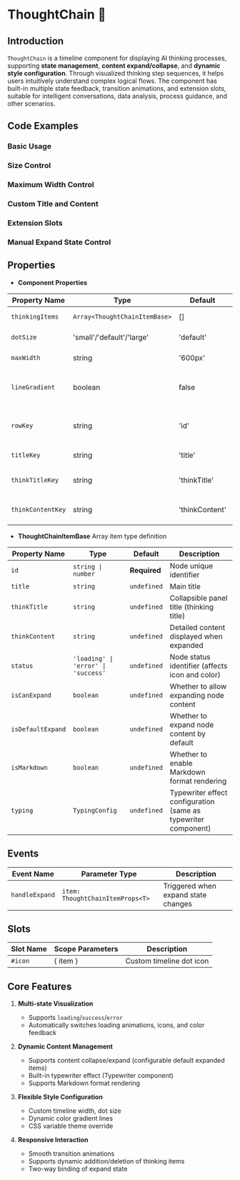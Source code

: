 # ThoughtChain 🔗

## Introduction

`ThoughtChain` is a timeline component for displaying AI thinking processes, supporting **state management**, **content expand/collapse**, and **dynamic style configuration**. Through visualized thinking step sequences, it helps users intuitively understand complex logical flows. The component has built-in multiple state feedback, transition animations, and extension slots, suitable for intelligent conversations, data analysis, process guidance, and other scenarios.

## Code Examples

### Basic Usage

<demo src="../../components/thoughtChain/demos/base.vue"></demo>

### Size Control

<demo src="../../components/thoughtChain/demos/dot-size.vue"></demo>

### Maximum Width Control

<demo src="../../components/thoughtChain/demos/max-width.vue"></demo>

### Custom Title and Content

<demo src="../../components/thoughtChain/demos/key-label.vue"></demo>

### Extension Slots

<demo src="../../components/thoughtChain/demos/solt.vue"></demo>

### Manual Expand State Control

<demo src="../../components/thoughtChain/demos/handle-expand.vue"></demo>

<!-- <demo src="../../components/thoughtChain/demos/status-key-test.vue"></demo> -->

## Properties

- **Component Properties**

| Property Name     | Type                          | Default        | Description                           |
| ----------------- | ----------------------------- | -------------- | ------------------------------------- |
| `thinkingItems`   | `Array<ThoughtChainItemBase>` | []             | Thinking items array                  |
| `dotSize`         | 'small'/'default'/'large'     | 'default'      | Timeline dot size                     |
| `maxWidth`        | string                        | '600px'        | Maximum width                         |
| `lineGradient`    | boolean                       | false          | Whether to enable line color gradient |
| `rowKey`          | string                        | 'id'           | Data item unique identifier field     |
| `titleKey`        | string                        | 'title'        | Title field name                      |
| `thinkTitleKey`   | string                        | 'thinkTitle'   | Thinking title field name             |
| `thinkContentKey` | string                        | 'thinkContent' | Thinking content field name           |

- **ThoughtChainItemBase** Array item type definition

| Property Name     | Type                                | Default      | Description                                                    |
| ----------------- | ----------------------------------- | ------------ | -------------------------------------------------------------- |
| `id`              | `string \| number`                  | **Required** | Node unique identifier                                         |
| `title`           | `string`                            | `undefined`  | Main title                                                     |
| `thinkTitle`      | `string`                            | `undefined`  | Collapsible panel title (thinking title)                       |
| `thinkContent`    | `string`                            | `undefined`  | Detailed content displayed when expanded                       |
| `status`          | `'loading' \| 'error' \| 'success'` | `undefined`  | Node status identifier (affects icon and color)                |
| `isCanExpand`     | `boolean`                           | `undefined`  | Whether to allow expanding node content                        |
| `isDefaultExpand` | `boolean`                           | `undefined`  | Whether to expand node content by default                      |
| `isMarkdown`      | `boolean`                           | `undefined`  | Whether to enable Markdown format rendering                    |
| `typing`          | `TypingConfig`                      | `undefined`  | Typewriter effect configuration (same as typewriter component) |

## Events

| Event Name     | Parameter Type                   | Description                         |
| -------------- | -------------------------------- | ----------------------------------- |
| `handleExpand` | `item: ThoughtChainItemProps<T>` | Triggered when expand state changes |

## Slots

| Slot Name | Scope Parameters | Description              |
| --------- | ---------------- | ------------------------ |
| `#icon`   | \{ item \}       | Custom timeline dot icon |

## Core Features

1. **Multi-state Visualization**
   - Supports `loading`/`success`/`error`
   - Automatically switches loading animations, icons, and color feedback

2. **Dynamic Content Management**
   - Supports content collapse/expand (configurable default expanded items)
   - Built-in typewriter effect (Typewriter component)
   - Supports Markdown format rendering

3. **Flexible Style Configuration**
   - Custom timeline width, dot size
   - Dynamic color gradient lines
   - CSS variable theme override

4. **Responsive Interaction**
   - Smooth transition animations
   - Supports dynamic addition/deletion of thinking items
   - Two-way binding of expand state

